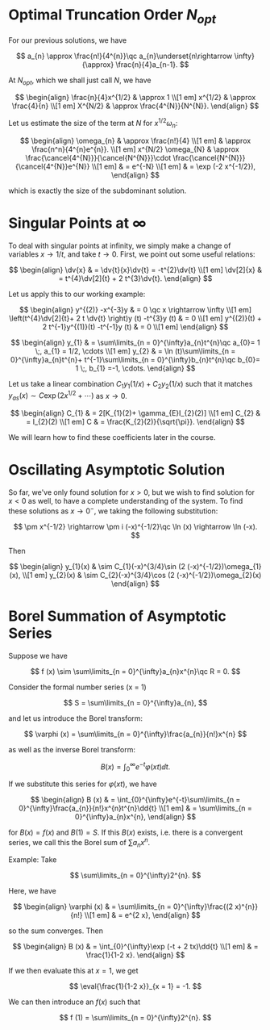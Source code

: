 # Optimal Truncation Order $N_{opt}$

For our previous solutions, we have

$$
a_{n} \approx \frac{n!}{4^{n}}\qc a_{n}\underset{n\rightarrow \infty}{\approx} \frac{n}{4}a_{n-1}.
$$

At $N_{opt}$, which we shall just call $N$, we have

$$
\begin{align}
\frac{n}{4}x^{1/2} & \approx 1 \\[1 em]
x^{1/2} & \approx \frac{4}{n} \\[1 em]
X^{N/2} & \approx \frac{4^{N}}{N^{N}}.
\end{align}
$$

Let us estimate the size of the term at $N$ for $x^{1/2}\omega_{n}$:

$$
\begin{align}
\omega_{n} & \approx \frac{n!}{4} \\[1 em]
& \approx \frac{n^n}{4^{n}e^{n}}. \\[1 em]
x^{N/2} \omega_{N} & \approx \frac{\cancel{4^{N}}}{\cancel{N^{N}}}\cdot \frac{\cancel{N^{N}}}{\cancel{4^{N}}e^{N}} \\[1 em]
& = e^{-N} \\[1 em]
& = \exp (-2 x^{-1/2}),
\end{align}
$$

which is exactly the size of the subdominant solution.

# Singular Points at $\infty$

To deal with singular points at infinity, we simply make a change of variables $x \rightarrow 1/t$, and take $t \rightarrow 0$. First, we point out some useful relations:

$$
\begin{align}
\dv{x} & = \dv{t}{x}\dv{t} = -t^{2}\dv{t} \\[1 em]
\dv[2]{x} & = t^{4}\dv[2]{t} + 2 t^{3}\dv{t}.
\end{align}
$$

Let us apply this to our working example:

$$
\begin{align}
y^{(2)} -x^{-3}y & = 0 \qc x \rightarrow \infty \\[1 em]
\left(t^{4}\dv[2]{t}+ 2 t \dv{t} \right)y (t) -t^{3}y (t) & = 0 \\[1 em]
y^{(2)}(t) + 2 t^{-1}y^{(1)}(t) -t^{-1}y (t) & = 0 \\[1 em]
\end{align}
$$

$$
\begin{align}
y_{1} & = \sum\limits_{n = 0}^{\infty}a_{n}t^{n}\qc a_{0}= 1 \;, a_{1} = 1/2, \cdots \\[1 em]
y_{2} & = \ln (t)\sum\limits_{n = 0}^{\infty}a_{n}t^{n}+ t^{-1}\sum\limits_{n = 0}^{\infty}b_{n}t^{n}\qc b_{0}= 1 \;, b_{1} =-1, \cdots.
\end{align}
$$

Let us take a linear combination $C_{1}y_{1}(1/x)+ C_{2}y_{2}(1/x)$ such that it matches $y_{as}(x)\sim C \exp (2 x^{1/2}+ \cdots)$ as $x \rightarrow 0$.

$$
\begin{align}
C_{1} & = 2[K_{1}(2)+ \gamma_{E}I_{2}(2)] \\[1 em]
C_{2} & = I_{2}(2) \\[1 em]
C & = \frac{K_{2}(2)}{\sqrt{\pi}}.
\end{align}
$$

We will learn how to find these coefficients later in the course.

# Oscillating Asymptotic Solution

So far, we've only found solution for $x > 0$, but we wish to find solution for $x < 0$ as well, to have a complete understanding of the system. To find these solutions as $x \rightarrow 0^{-}$, we taking the following substitution:

$$
\pm x^{-1/2} \rightarrow \pm i (-x)^{-1/2}\qc \ln (x) \rightarrow \ln (-x).
$$

Then

$$
\begin{align}
y_{1}(x) & \sim C_{1}(-x)^{3/4}\sin (2 (-x)^{-1/2})\omega_{1}(x), \\[1 em]
y_{2}(x) & \sim C_{2}(-x)^{3/4}\cos (2 (-x)^{-1/2})\omega_{2}(x)
\end{align}
$$

# Borel Summation of Asymptotic Series

Suppose we have

$$
f (x) \sim \sum\limits_{n = 0}^{\infty}a_{n}x^{n}\qc R = 0.
$$

Consider the formal number series (x = 1)

$$
S = \sum\limits_{n = 0}^{\infty}a_{n},
$$

and let us introduce the Borel transform:

$$
\varphi (x) = \sum\limits_{n = 0}^{\infty}\frac{a_{n}}{n!}x^{n}
$$

as well as the inverse Borel transform:

$$
B (x) = \int_{0}^{\infty}e^{-t}\varphi (xt)\dd{t}.
$$

If we substitute this series for $\varphi (xt)$, we have

$$
\begin{align}
B (x) & = \int_{0}^{\infty}e^{-t}\sum\limits_{n = 0}^{\infty}\frac{a_{n}}{n!}x^{n}t^{n}\dd{t} \\[1 em]
& = \sum\limits_{n = 0}^{\infty}a_{n}x^{n},
\end{align}
$$

for $B (x)= f (x)$ and $B (1)= S$. If this $B (x)$ exists, i.e. there is a convergent series, we call this the Borel sum of $\sum\limits a_{n}x^{n}$.

Example: Take

$$
\sum\limits_{n = 0}^{\infty}2^{n}.
$$

Here, we have

$$
\begin{align}
\varphi (x) & = \sum\limits_{n = 0}^{\infty}\frac{(2 x)^{n}}{n!} \\[1 em]
& = e^{2 x},
\end{align}
$$

so the sum converges. Then

$$
\begin{align}
B (x) & = \int_{0}^{\infty}\exp (-t + 2 tx)\dd{t} \\[1 em]
& = \frac{1}{1-2 x}.
\end{align}
$$

If we then evaluate this at $x = 1$, we get

$$
\eval{\frac{1}{1-2 x}}_{x = 1} = -1.
$$

We can then introduce an $f (x)$ such that

$$
f (1) = \sum\limits_{n = 0}^{\infty}2^{n}.
$$